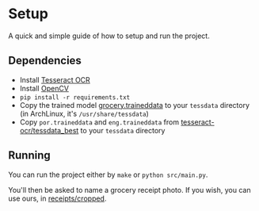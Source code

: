 # Setup

A quick and simple guide of how to setup and run the project.

## Dependencies

- Install [Tesseract OCR](https://github.com/tesseract-ocr/tesseract)
- Install [OpenCV](https://opencv.org/releases/)
- `pip install -r requirements.txt`
- Copy the trained model [grocery.traineddata](../ocr-training/grocery.traineddata) to your `tessdata` directory (in ArchLinux, it's `/usr/share/tessdata`)
- Copy `por.traineddata` and `eng.traineddata` from [tesseract-ocr/tessdata_best](https://github.com/tesseract-ocr/tessdata_best) to your `tessdata` directory

## Running

You can run the project either by `make` or `python src/main.py`.

You'll then be asked to name a grocery receipt photo. If you wish, you can use ours, in [receipts/cropped](../receipts/cropped).
